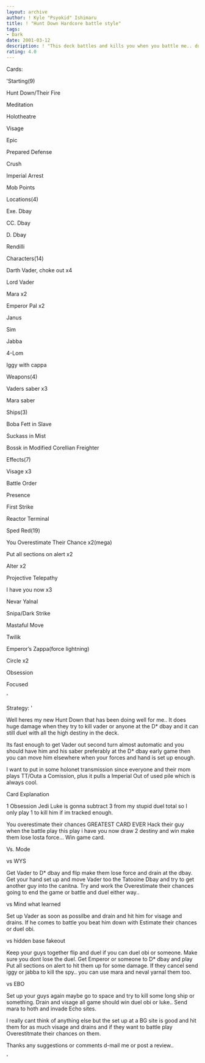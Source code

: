 ```yaml
---
layout: archive
author: ! Kyle "Psyokid" Ishimaru
title: ! "Hunt Down Hardcore battle style"
tags:
- Dark
date: 2001-03-12
description: ! "This deck battles and kills you when you battle me.. dueling rules@@"
rating: 4.0
---
```

Cards: 

'Starting(9)

Hunt Down/Their Fire

Meditation

Holotheatre

Visage

Epic

Prepared Defense

Crush

Imperial Arrest

Mob Points


Locations(4)

Exe. Dbay

CC. Dbay

D. Dbay

Rendilli


Characters(14)

Darth Vader, choke out x4

Lord Vader 

Mara x2

Emperor Pal x2

Janus

Sim

Jabba

4-Lom 

Iggy with cappa


Weapons(4)

Vaders saber x3

Mara saber


Ships(3)

Boba Fett in Slave

Suckass in Mist

Bossk in Modified Corellian Freighter


Effects(7)

Visage x3

Battle Order

Presence

First Strike

Reactor Terminal


Sped Red(19)

You Overestimate Their Chance x2(mega)

Put all sections on alert x2

Alter x2

Projective Telepathy

I have you now x3

Nevar Yalnal

Snipa/Dark Strike

Mastaful Move

Twilik

Emperor’s Zappa(force lightning)

Circle x2

Obsession

Focused

'

Strategy: '

Well heres my new Hunt Down that has been doing well for me..  It does huge damage when they try to kill vader or anyone at the D* dbay and it can still duel with all the high destiny in the deck.


Its fast enough to get Vader out second turn almost automatic and you should have him and his saber preferably at the D* dbay early game then you can move him elsewhere when your forces and hand is set up enough.


I want to put in some holonet transmission since everyone and their mom plays TT/Outa a Comission, plus it pulls a Imperial Out of used pile which is always cool.  


Card Explanation


1 Obsession Jedi Luke is gonna subtract 3 from my stupid duel total so I only play 1 to kill him if im tracked enough.


You overestimate their chances  GREATEST CARD EVER  Hack their guy when the battle play this play i have you now draw 2 destiny and win make them lose losta force... Win game card.


Vs. Mode


vs WYS

Get Vader to D* dbay and flip make them lose force and drain at the dbay.  Get your hand set up and move Vader too the Tatooine Dbay and try to get another guy into the canitna.  Try and work the Overestimate their chances going to end the game or battle and duel either way..


vs Mind what learned


Set up Vader as soon as possilbe and drain and hit him for visage and drains.  If he comes to battle you beat him down with Estimate their chances or duel obi.


vs hidden base fakeout


Keep your guys together flip and duel if you can duel obi or someone.  Make sure you dont lose the duel.  Get Emperor or someone to D* dbay and play Put all sections on alert to hit them up for some damage.  If they cancel send iggy or jabba to kill the spy.. you can use mara and neval yarnal them too.  


vs EBO


Set up your guys again maybe go to space and try to kill some long ship or something.  Drain and visage all game should win duel obi or luke.. Send mara to hoth and invade Echo sites.


I really cant think of anything else but the set up at a BG site is good and hit them for as much visage and drains and if they want to battle play Overestitmate their chances on them.


Thanks any suggestions or comments d-mail me or post a review.. 

'